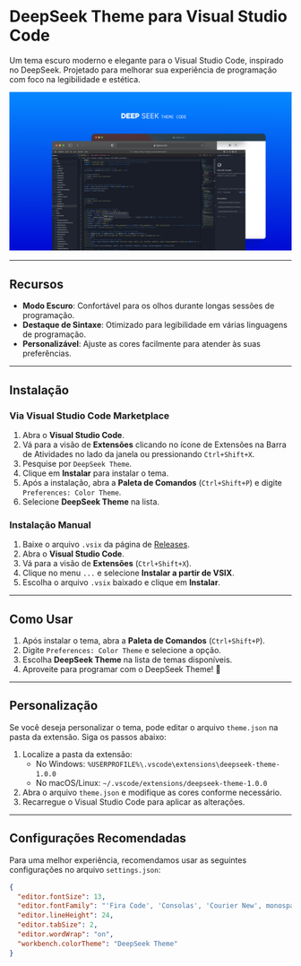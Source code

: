 # DeepSeek Theme para Visual Studio Code

Um tema escuro moderno e elegante para o Visual Studio Code, inspirado no DeepSeek. Projetado para melhorar sua experiência de programação com foco na legibilidade e estética.

![Capa do Projeto](capa.png)


---

## Recursos
- **Modo Escuro**: Confortável para os olhos durante longas sessões de programação.
- **Destaque de Sintaxe**: Otimizado para legibilidade em várias linguagens de programação.
- **Personalizável**: Ajuste as cores facilmente para atender às suas preferências.

---

## Instalação

### Via Visual Studio Code Marketplace
1. Abra o **Visual Studio Code**.
2. Vá para a visão de **Extensões** clicando no ícone de Extensões na Barra de Atividades no lado da janela ou pressionando `Ctrl+Shift+X`.
3. Pesquise por `DeepSeek Theme`.
4. Clique em **Instalar** para instalar o tema.
5. Após a instalação, abra a **Paleta de Comandos** (`Ctrl+Shift+P`) e digite `Preferences: Color Theme`.
6. Selecione **DeepSeek Theme** na lista.

### Instalação Manual
1. Baixe o arquivo `.vsix` da página de [Releases](https://github.com/aquinogui/deepseek-theme/releases).
2. Abra o **Visual Studio Code**.
3. Vá para a visão de **Extensões** (`Ctrl+Shift+X`).
4. Clique no menu `...` e selecione **Instalar a partir de VSIX**.
5. Escolha o arquivo `.vsix` baixado e clique em **Instalar**.

---

## Como Usar

1. Após instalar o tema, abra a **Paleta de Comandos** (`Ctrl+Shift+P`).
2. Digite `Preferences: Color Theme` e selecione a opção.
3. Escolha **DeepSeek Theme** na lista de temas disponíveis.
4. Aproveite para programar com o DeepSeek Theme! 🎉

---

## Personalização

Se você deseja personalizar o tema, pode editar o arquivo `theme.json` na pasta da extensão. Siga os passos abaixo:

1. Localize a pasta da extensão:
   - No Windows: `%USERPROFILE%\.vscode\extensions\deepseek-theme-1.0.0`
   - No macOS/Linux: `~/.vscode/extensions/deepseek-theme-1.0.0`
2. Abra o arquivo `theme.json` e modifique as cores conforme necessário.
3. Recarregue o Visual Studio Code para aplicar as alterações.

---

## Configurações Recomendadas

Para uma melhor experiência, recomendamos usar as seguintes configurações no arquivo `settings.json`:

```json
{
  "editor.fontSize": 13,
  "editor.fontFamily": "'Fira Code', 'Consolas', 'Courier New', monospace",
  "editor.lineHeight": 24,
  "editor.tabSize": 2,
  "editor.wordWrap": "on",
  "workbench.colorTheme": "DeepSeek Theme"
}
